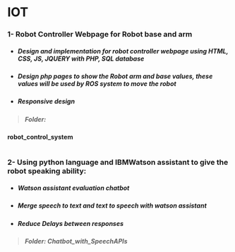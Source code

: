 # IOT
### 1- Robot Controller Webpage for Robot base and arm
- ##### Design and implementation for robot controller webpage using HTML, CSS, JS, JQUERY with PHP, SQL database
- ##### Design php pages to show the Robot arm and base values, these values will be used by ROS system to move the robot
- ##### Responsive design
> ##### Folder:
**robot_control_system** 
#
 ### 2- Using python language and IBMWatson assistant to give the robot speaking ability: 
- ##### Watson assistant evaluation chatbot
- ##### Merge speech to text and text to speech with watson assistant
- ##### Reduce Delays between responses
> ##### **Folder: Chatbot_with_SpeechAPIs**


